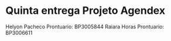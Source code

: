 #  Quinta entrega Projeto Agendex
Helyon Pacheco    Prontuario: BP3005844
Raiara Horas      Prontuario: BP3006611
